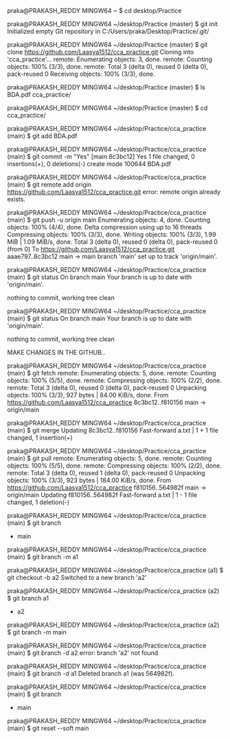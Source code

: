 
praka@PRAKASH_REDDY MINGW64 ~
$ cd desktop/Practice

praka@PRAKASH_REDDY MINGW64 ~/desktop/Practice (master)
$ git init
Initialized empty Git repository in C:/Users/praka/Desktop/Practice/.git/

praka@PRAKASH_REDDY MINGW64 ~/desktop/Practice (master)
$ git clone https://github.com/Laasya1512/cca_practice.git
Cloning into 'cca_practice'...
remote: Enumerating objects: 3, done.
remote: Counting objects: 100% (3/3), done.
remote: Total 3 (delta 0), reused 0 (delta 0), pack-reused 0
Receiving objects: 100% (3/3), done.

praka@PRAKASH_REDDY MINGW64 ~/desktop/Practice (master)
$ ls
BDA.pdf  cca_practice/

praka@PRAKASH_REDDY MINGW64 ~/desktop/Practice (master)
$ cd cca_practice/

praka@PRAKASH_REDDY MINGW64 ~/desktop/Practice/cca_practice (main)
$ git add BDA.pdf

praka@PRAKASH_REDDY MINGW64 ~/desktop/Practice/cca_practice (main)
$ git commit -m "Yes"
[main 8c3bc12] Yes
 1 file changed, 0 insertions(+), 0 deletions(-)
 create mode 100644 BDA.pdf

praka@PRAKASH_REDDY MINGW64 ~/desktop/Practice/cca_practice (main)
$ git remote add origin https://github.com/Laasya1512/cca_practice.git
error: remote origin already exists.

praka@PRAKASH_REDDY MINGW64 ~/desktop/Practice/cca_practice (main)
$ git push -u origin main
Enumerating objects: 4, done.
Counting objects: 100% (4/4), done.
Delta compression using up to 16 threads
Compressing objects: 100% (3/3), done.
Writing objects: 100% (3/3), 1.99 MiB | 1.09 MiB/s, done.
Total 3 (delta 0), reused 0 (delta 0), pack-reused 0 (from 0)
To https://github.com/Laasya1512/cca_practice.git
   aaae797..8c3bc12  main -> main
branch 'main' set up to track 'origin/main'.

praka@PRAKASH_REDDY MINGW64 ~/desktop/Practice/cca_practice (main)
$ git status
On branch main
Your branch is up to date with 'origin/main'.

nothing to commit, working tree clean

praka@PRAKASH_REDDY MINGW64 ~/desktop/Practice/cca_practice (main)
$ git status
On branch main
Your branch is up to date with 'origin/main'.

nothing to commit, working tree clean

MAKE CHANGES IN THE GITHUB..

praka@PRAKASH_REDDY MINGW64 ~/desktop/Practice/cca_practice (main)
$ git fetch
remote: Enumerating objects: 5, done.
remote: Counting objects: 100% (5/5), done.
remote: Compressing objects: 100% (2/2), done.
remote: Total 3 (delta 0), reused 0 (delta 0), pack-reused 0
Unpacking objects: 100% (3/3), 927 bytes | 84.00 KiB/s, done.
From https://github.com/Laasya1512/cca_practice
   8c3bc12..f810156  main       -> origin/main

praka@PRAKASH_REDDY MINGW64 ~/desktop/Practice/cca_practice (main)
$ git merge
Updating 8c3bc12..f810156
Fast-forward
 a.txt | 1 +
 1 file changed, 1 insertion(+)

praka@PRAKASH_REDDY MINGW64 ~/desktop/Practice/cca_practice (main)
$ git pull
remote: Enumerating objects: 5, done.
remote: Counting objects: 100% (5/5), done.
remote: Compressing objects: 100% (2/2), done.
remote: Total 3 (delta 0), reused 1 (delta 0), pack-reused 0
Unpacking objects: 100% (3/3), 923 bytes | 184.00 KiB/s, done.
From https://github.com/Laasya1512/cca_practice
   f810156..564982f  main       -> origin/main
Updating f810156..564982f
Fast-forward
 a.txt | 1 -
 1 file changed, 1 deletion(-)

praka@PRAKASH_REDDY MINGW64 ~/desktop/Practice/cca_practice (main)
$ git branch
* main

praka@PRAKASH_REDDY MINGW64 ~/desktop/Practice/cca_practice (main)
$ git branch -m a1

praka@PRAKASH_REDDY MINGW64 ~/desktop/Practice/cca_practice (a1)
$ git checkout -b a2
Switched to a new branch 'a2'

praka@PRAKASH_REDDY MINGW64 ~/desktop/Practice/cca_practice (a2)
$ git branch
  a1
* a2

praka@PRAKASH_REDDY MINGW64 ~/desktop/Practice/cca_practice (a2)
$ git branch -m main

praka@PRAKASH_REDDY MINGW64 ~/desktop/Practice/cca_practice (main)
$ git branch -d a2
error: branch 'a2' not found

praka@PRAKASH_REDDY MINGW64 ~/desktop/Practice/cca_practice (main)
$ git branch -d a1
Deleted branch a1 (was 564982f).

praka@PRAKASH_REDDY MINGW64 ~/desktop/Practice/cca_practice (main)
$ git branch
* main

praka@PRAKASH_REDDY MINGW64 ~/desktop/Practice/cca_practice (main)
$ git reset --soft main
